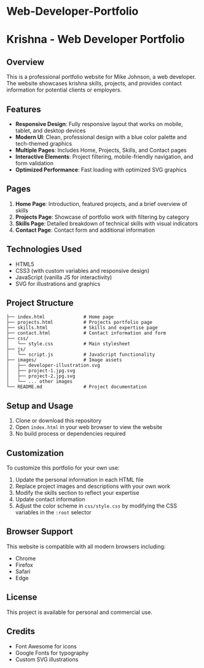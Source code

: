 # Web-Developer-Portfolio

# Krishna - Web Developer Portfolio

## Overview

This is a professional portfolio website for Mike Johnson, a web developer. The website showcases krishna skills, projects, and provides contact information for potential clients or employers.

## Features

- **Responsive Design**: Fully responsive layout that works on mobile, tablet, and desktop devices
- **Modern UI**: Clean, professional design with a blue color palette and tech-themed graphics
- **Multiple Pages**: Includes Home, Projects, Skills, and Contact pages
- **Interactive Elements**: Project filtering, mobile-friendly navigation, and form validation
- **Optimized Performance**: Fast loading with optimized SVG graphics

## Pages

1. **Home Page**: Introduction, featured projects, and a brief overview of skills
2. **Projects Page**: Showcase of portfolio work with filtering by category
3. **Skills Page**: Detailed breakdown of technical skills with visual indicators
4. **Contact Page**: Contact form and additional information

## Technologies Used

- HTML5
- CSS3 (with custom variables and responsive design)
- JavaScript (vanilla JS for interactivity)
- SVG for illustrations and graphics

## Project Structure

```
├── index.html              # Home page
├── projects.html           # Projects portfolio page
├── skills.html             # Skills and expertise page
├── contact.html            # Contact information and form
├── css/
│   └── style.css           # Main stylesheet
├── js/
│   └── script.js           # JavaScript functionality
├── images/                 # Image assets
│   ├── developer-illustration.svg
│   ├── project-1.jpg.svg
│   ├── project-2.jpg.svg
│   └── ... other images
└── README.md               # Project documentation
```

## Setup and Usage

1. Clone or download this repository
2. Open `index.html` in your web browser to view the website
3. No build process or dependencies required

## Customization

To customize this portfolio for your own use:

1. Update the personal information in each HTML file
2. Replace project images and descriptions with your own work
3. Modify the skills section to reflect your expertise
4. Update contact information
5. Adjust the color scheme in `css/style.css` by modifying the CSS variables in the `:root` selector

## Browser Support

This website is compatible with all modern browsers including:
- Chrome
- Firefox
- Safari
- Edge

## License

This project is available for personal and commercial use.

## Credits

- Font Awesome for icons
- Google Fonts for typography
- Custom SVG illustrations
